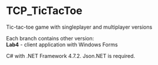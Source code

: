 # TCP_TicTacToe
Tic-tac-toe game with singleplayer and multiplayer versions  

Each branch contains other version:  
**Lab4** - client application with Windows Forms  

C# with .NET Framework 4.7.2. Json.NET is required.  
